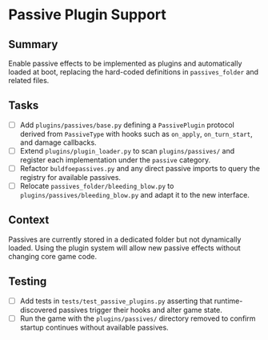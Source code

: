 # Passive Plugin Support

## Summary
Enable passive effects to be implemented as plugins and automatically loaded at boot, replacing the hard-coded definitions in `passives_folder` and related files.

## Tasks
- [ ] Add `plugins/passives/base.py` defining a `PassivePlugin` protocol derived from `PassiveType` with hooks such as `on_apply`, `on_turn_start`, and damage callbacks.
- [ ] Extend `plugins/plugin_loader.py` to scan `plugins/passives/` and register each implementation under the `passive` category.
- [ ] Refactor `buldfoepassives.py` and any direct passive imports to query the registry for available passives.
- [ ] Relocate `passives_folder/bleeding_blow.py` to `plugins/passives/bleeding_blow.py` and adapt it to the new interface.

## Context
Passives are currently stored in a dedicated folder but not dynamically loaded. Using the plugin system will allow new passive effects without changing core game code.

## Testing
- [ ] Add tests in `tests/test_passive_plugins.py` asserting that runtime-discovered passives trigger their hooks and alter game state.
- [ ] Run the game with the `plugins/passives/` directory removed to confirm startup continues without available passives.
